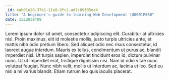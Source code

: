 ```yaml
---
_id: eab01e20-37e1-11e8-9fc2-ad7c89f05ee4
title: "A beginner's guide to learning Web Development \U0001F680"
date: 1522830408
---
```

Lorem ipsum dolor sit amet, consectetur adipiscing elit. Curabitur at ultricies nisl. Proin maximus, elit id molestie mollis, justo turpis ultricies ante, et mattis nibh odio pretium libero. Sed aliquet odio nec risus consectetur, id laoreet augue interdum. Mauris ex tellus, condimentum ut purus ac, blandit imperdiet nisl. Ut turpis sapien, imperdiet tincidunt eros id, dictum pulvinar nunc. Ut ut imperdiet erat, tristique dignissim nisi. Nam id odio vitae nunc volutpat feugiat. Nunc nibh velit, mollis ut interdum ac, lacinia et leo. Sed eu nisl a mi varius blandit. Etiam rutrum leo quis iaculis placerat.

